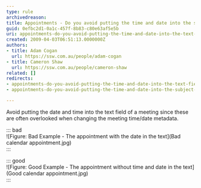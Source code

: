 ```yaml
---
type: rule
archivedreason: 
title: Appointments - Do you avoid putting the time and date into the subject or body of a meeting?
guid: 0efbc2d1-0a1c-457f-8b83-c80e63af5e5b
uri: appointments-do-you-avoid-putting-the-time-and-date-into-the-text-field-of-a-meeting
created: 2009-04-03T06:51:13.0000000Z
authors:
- title: Adam Cogan
  url: https://ssw.com.au/people/adam-cogan
- title: Cameron Shaw
  url: https://ssw.com.au/people/cameron-shaw
related: []
redirects:
- appointments-do-you-avoid-putting-the-time-and-date-into-the-text-field-of-a-meeting
- appointments-do-you-avoid-putting-the-time-and-date-into-the-subject-or-body-of-a-meeting

---
```


Avoid putting the date and time into the text field of a meeting since these are often overlooked when changing the meeting time/date metadata.

<!--endintro-->


::: bad  
![Figure: Bad Example - The appointment with the date in the text](Bad calendar appointment.jpg)  
:::


::: good  
![Figure: Good Example - The appointment without time and date in the text](Good calendar appointment.jpg)  
:::
